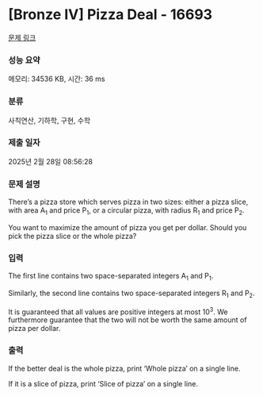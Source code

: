# [Bronze IV] Pizza Deal - 16693 

[문제 링크](https://www.acmicpc.net/problem/16693) 

### 성능 요약

메모리: 34536 KB, 시간: 36 ms

### 분류

사칙연산, 기하학, 구현, 수학

### 제출 일자

2025년 2월 28일 08:56:28

### 문제 설명

<p>There’s a pizza store which serves pizza in two sizes: either a pizza slice, with area A<sub>1</sub> and price P<sub>1</sub>, or a circular pizza, with radius R<sub>1</sub> and price P<sub>2</sub>.</p>

<p>You want to maximize the amount of pizza you get per dollar. Should you pick the pizza slice or the whole pizza?</p>

### 입력 

 <p>The first line contains two space-separated integers A<sub>1</sub> and P<sub>1</sub>.</p>

<p>Similarly, the second line contains two space-separated integers R<sub>1</sub> and P<sub>2</sub>.</p>

<p>It is guaranteed that all values are positive integers at most 10<sup>3</sup>. We furthermore guarantee that the two will not be worth the same amount of pizza per dollar.</p>

### 출력 

 <p>If the better deal is the whole pizza, print ‘Whole pizza’ on a single line.</p>

<p>If it is a slice of pizza, print ‘Slice of pizza’ on a single line.</p>

